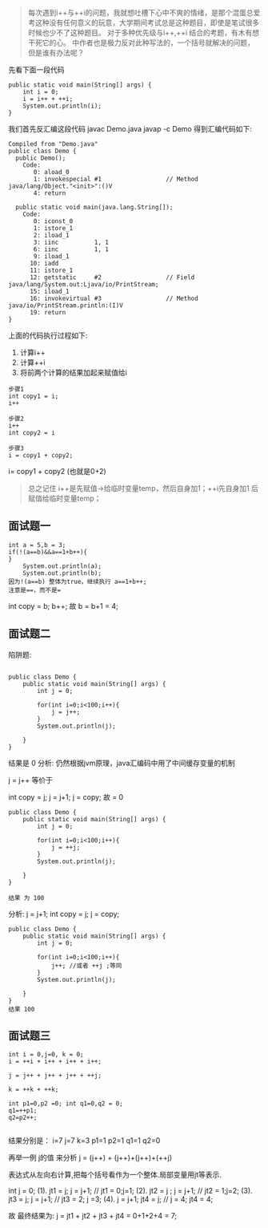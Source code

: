 > 每次遇到i++与++i的问题，我就想吐槽下心中不爽的情绪，是那个混蛋总爱考这种没有任何意义的玩意，大学期间考试总是这种题目，即使是笔试很多时候也少不了这种题目。
对于多种优先级与i++,++i 结合的考题，有木有想干死它的心。
<c primer plus>中作者也是极力反对此种写法的，一个括号就解决的问题，但是谁有办法呢？


先看下面一段代码

```
public static void main(String[] args) {
    int i = 0;
    i = i++ + ++i;
    System.out.println(i);
}
```

我们首先反汇编这段代码
javac Demo.java
javap -c Demo 
得到汇编代码如下:

```
Compiled from "Demo.java"
public class Demo {
  public Demo();
    Code:
       0: aload_0       
       1: invokespecial #1                  // Method java/lang/Object."<init>":()V
       4: return        

  public static void main(java.lang.String[]);
    Code:
       0: iconst_0      
       1: istore_1      
       2: iload_1       
       3: iinc          1, 1
       6: iinc          1, 1
       9: iload_1       
      10: iadd          
      11: istore_1      
      12: getstatic     #2                  // Field java/lang/System.out:Ljava/io/PrintStream;
      15: iload_1       
      16: invokevirtual #3                  // Method java/io/PrintStream.println:(I)V
      19: return        
}

```




上面的代码执行过程如下:
1. 计算i++
2. 计算++i
3. 将前两个计算的结果加起来赋值给i

```
步骤1
int copy1 = i;
i++

步骤2
i++
int copy2 = i

步骤3
i = copy1 + copy2;
```

i= copy1 + copy2 (也就是0+2)



>总之记住 i++是先赋值->给临时变量temp，然后自身加1；++i先自身加1 后赋值给临时变量temp；


## 面试题一
```
int a = 5,b = 3;
if(!(a==b)&&a==1+b++){
}
    System.out.println(a);
    System.out.println(b);
因为!(a==b) 整体为true，继续执行 a==1+b++;
注意是==，而不是=

```
int copy = b;
b++;
故  b = b+1 = 4;


## 面试题二
陷阱题:
```

public class Demo {
	public static void main(String[] args) {
		int j = 0;
	
		for(int i=0;i<100;i++){
			j = j++;
		}
		System.out.println(j);
		
	}
}

```
结果是 0
分析:
仍然根据jvm原理，java汇编码中用了中间缓存变量的机制

j = j++ 等价于 

int copy = j;  j = j+1;
j = copy; 故 = 0


```
public class Demo {
	public static void main(String[] args) {
		int j = 0;
	
		for(int i=0;i<100;i++){
			j = ++j;
		}
		System.out.println(j);
		
	}
}

结果 为 100
```
分析:
j = j+1; int copy = j;
j = copy;



```
public class Demo {
	public static void main(String[] args) {
		int j = 0;
	
		for(int i=0;i<100;i++){
			j++; //或者 ++j ;等同
		}
		System.out.println(j);
		
	}
}
结果 100
```

## 面试题三
```
int i = 0,j=0, k = 0;
i = ++i + i++ + i++ + i++;

j = j++ + j++ + j++ + ++j;

k = ++k + ++k;

int p1=0,p2 =0; int q1=0,q2 = 0;
q1=++p1;
q2=p2++;


```
结果分别是：
i=7
j=7
k=3
p1=1
p2=1
q1=1
q2=0

再举一例 j的值 来分析
j = (j++) + (j++)+(j++)+(++j)

表达式从左向右计算,把每个括号看作为一个整体.局部变量用jt等表示.

int j = 0;
(1). jt1 = j; j = j+1;  // jt1 = 0;j=1;
(2). jt2 = j ; j = j+1; // jt2 = 1;j=2; 
(3). jt3 = j; j = j+1; // jt3 = 2; j =3;
(4). j = j+1; jt4 = j; // j = 4; jt4 = 4;

故 最终结果为:
j = jt1 + jt2 + jt3 + jt4 = 0+1+2+4 = 7;
